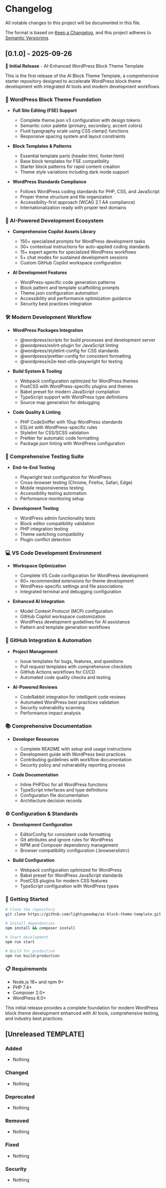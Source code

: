 # Changelog

All notable changes to this project will be documented in this file.

The format is based on [Keep a Changelog](https://keepachangelog.com/en/1.0.0/),
and this project adheres to [Semantic Versioning](https://semver.org/spec/v2.0.0.html).

## [0.1.0] - 2025-09-26

🎉 **Initial Release** - AI-Enhanced WordPress Block Theme Template

This is the first release of the AI Block Theme Template, a comprehensive starter repository designed to accelerate WordPress block theme development with integrated AI tools and modern development workflows.

### 🎨 WordPress Block Theme Foundation

- **Full Site Editing (FSE) Support**
  - Complete theme.json v3 configuration with design tokens
  - Semantic color palette (primary, secondary, accent colors)
  - Fluid typography scale using CSS clamp() functions
  - Responsive spacing system and layout constraints
  
- **Block Templates & Patterns**
  - Essential template parts (header.html, footer.html)
  - Base block templates for FSE compatibility
  - Starter block patterns for rapid content creation
  - Theme style variations including dark mode support

- **WordPress Standards Compliance**
  - Follows WordPress coding standards for PHP, CSS, and JavaScript
  - Proper theme structure and file organization
  - Accessibility-first approach (WCAG 2.1 AA compliance)
  - Internationalization ready with proper text domains

### 🤖 AI-Powered Development Ecosystem

- **Comprehensive Copilot Assets Library**
  - 150+ specialized prompts for WordPress development tasks
  - 30+ contextual instructions for auto-applied coding standards
  - 15+ expert agents for specialized WordPress workflows
  - 5+ chat modes for sustained development sessions
  - Custom GitHub Copilot workspace configuration

- **AI Development Features**
  - WordPress-specific code generation patterns
  - Block pattern and template scaffolding prompts
  - Theme.json configuration automation
  - Accessibility and performance optimization guidance
  - Security best practices integration

### 🛠️ Modern Development Workflow

- **WordPress Packages Integration**
  - @wordpress/scripts for build processes and development server
  - @wordpress/eslint-plugin for JavaScript linting
  - @wordpress/stylelint-config for CSS standards
  - @wordpress/prettier-config for consistent formatting
  - @wordpress/e2e-test-utils-playwright for testing

- **Build System & Tooling**
  - Webpack configuration optimized for WordPress themes
  - PostCSS with WordPress-specific plugins and themes
  - Babel preset for modern JavaScript compilation
  - TypeScript support with WordPress type definitions
  - Source map generation for debugging

- **Code Quality & Linting**
  - PHP CodeSniffer with 10up WordPress standards
  - ESLint with WordPress-specific rules
  - Stylelint for CSS/SCSS validation
  - Prettier for automatic code formatting
  - Package.json linting with WordPress configuration

### 🧪 Comprehensive Testing Suite

- **End-to-End Testing**
  - Playwright test configuration for WordPress
  - Cross-browser testing (Chrome, Firefox, Safari, Edge)
  - Mobile responsiveness testing
  - Accessibility testing automation
  - Performance monitoring setup

- **Development Testing**
  - WordPress admin functionality tests
  - Block editor compatibility validation
  - PHP integration testing
  - Theme switching compatibility
  - Plugin conflict detection

### 💻 VS Code Development Environment

- **Workspace Optimization**
  - Complete VS Code configuration for WordPress development
  - 60+ recommended extensions for theme development
  - WordPress-specific settings and file associations
  - Integrated terminal and debugging configuration

- **Enhanced AI Integration**
  - Model Context Protocol (MCP) configuration
  - GitHub Copilot workspace customization
  - WordPress development guidelines for AI assistance
  - Pattern and template generation workflows

### 🔄 GitHub Integration & Automation

- **Project Management**
  - Issue templates for bugs, features, and questions
  - Pull request templates with comprehensive checklists
  - GitHub Actions workflows for CI/CD
  - Automated code quality checks and testing

- **AI-Powered Reviews**
  - CodeRabbit integration for intelligent code reviews
  - Automated WordPress best practices validation
  - Security vulnerability scanning
  - Performance impact analysis

### 📚 Comprehensive Documentation

- **Developer Resources**
  - Complete README with setup and usage instructions
  - Development guide with WordPress best practices
  - Contributing guidelines with workflow documentation
  - Security policy and vulnerability reporting process

- **Code Documentation**
  - Inline PHPDoc for all WordPress functions
  - TypeScript interfaces and type definitions
  - Configuration file documentation
  - Architecture decision records

### ⚙️ Configuration & Standards

- **Development Configuration**
  - EditorConfig for consistent code formatting
  - Git attributes and ignore rules for WordPress
  - NPM and Composer dependency management
  - Browser compatibility configuration (.browserslistrc)

- **Build Configuration**
  - Webpack configuration optimized for WordPress
  - Babel preset for WordPress JavaScript standards
  - PostCSS plugins for modern CSS features
  - TypeScript configuration with WordPress types

### 🚀 Getting Started

```bash
# Clone the repository
git clone https://github.com/lightspeedwp/ai-block-theme-template.git

# Install dependencies
npm install && composer install

# Start development
npm run start

# Build for production
npm run build:production
```

### 📋 Requirements

- Node.js 18+ and npm 9+
- PHP 7.4+
- Composer 2.0+
- WordPress 6.0+

This initial release provides a complete foundation for modern WordPress block theme development enhanced with AI tools, comprehensive testing, and industry best practices.

## [Unreleased TEMPLATE]

### Added

- Nothing

### Changed

- Nothing

### Deprecated

- Nothing

### Removed

- Nothing

### Fixed

- Nothing

### Security

- Nothing
